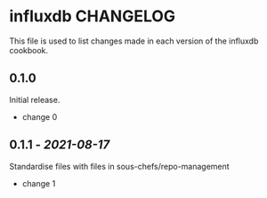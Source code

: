 # influxdb CHANGELOG

This file is used to list changes made in each version of the influxdb cookbook.

## 0.1.0

Initial release.

- change 0
## 0.1.1 - *2021-08-17*

Standardise files with files in sous-chefs/repo-management


- change 1
